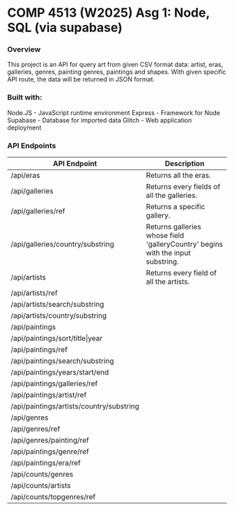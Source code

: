 # COMP 4513 (W2025) Asg 1: Node, SQL (via supabase)

### Overview
This project is an API for query art from given CSV format data: artist, eras, galleries, genres, painting genres, paintings and shapes.
With given specific API route, the data will be returned in JSON format.

### Built with:
Node.JS - JavaScript runtime environment
Express - Framework for Node
Supabase - Database for imported data
Glitch - Web application deployment

### API Endpoints
|API Endpoint                                           |Description                                                                    |
|-------------------------------------------------------|-------------------------------------------------------------------------------|
|/api/eras                                              |Returns all the eras.                                                          |
|/api/galleries                                         |Returns every fields of all the galleries.                                     |
|/api/galleries/ref                                     |Returns a specific gallery.                                                    |
|/api/galleries/country/substring                       |Returns galleries whose field 'galleryCountry' begins with the input substring.|
|/api/artists                                           |Returns every field of all the artists.                                        |
|/api/artists/ref                                       |                                                                               |
|/api/artists/search/substring                          |                                                                               |
|/api/artists/country/substring                         |                                                                               |
|/api/paintings                                         |                                                                               |
|/api/paintings/sort/title\|year                        |                                                                               |
|/api/paintings/ref                                     |                                                                               |
|/api/paintings/search/substring                        |                                                                               |
|/api/paintings/years/start/end                         |                                                                               |
|/api/paintings/galleries/ref                           |                                                                               |
|/api/paintings/artist/ref                              |                                                                               |
|/api/paintings/artists/country/substring               |                                                                               |
|/api/genres                                            |                                                                               |
|/api/genres/ref                                        |                                                                               |
|/api/genres/painting/ref                               |                                                                               |
|/api/paintings/genre/ref                               |                                                                               |
|/api/paintings/era/ref                                 |                                                                               |
|/api/counts/genres                                     |                                                                               |
|/api/counts/artists                                    |                                                                               |
|/api/counts/topgenres/ref                              |                                                                               |